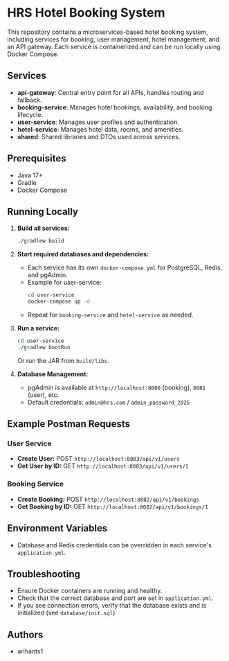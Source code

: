 # HRS Hotel Booking System

This repository contains a microservices-based hotel booking system, including services for booking, user management, hotel management, and an API gateway. Each service is containerized and can be run locally using Docker Compose.

## Services

- **api-gateway**: Central entry point for all APIs, handles routing and fallback.
- **booking-service**: Manages hotel bookings, availability, and booking lifecycle.
- **user-service**: Manages user profiles and authentication.
- **hotel-service**: Manages hotel data, rooms, and amenities.
- **shared**: Shared libraries and DTOs used across services.

## Prerequisites
- Java 17+
- Gradle
- Docker Compose

## Running Locally

1. **Build all services:**
   ```sh
   ./gradlew build
   ```

2. **Start required databases and dependencies:**
   - Each service has its own `docker-compose.yml` for PostgreSQL, Redis, and pgAdmin.
   - Example for user-service:
     ```sh
     cd user-service
     docker-compose up -d
     ```
   - Repeat for `booking-service` and `hotel-service` as needed.

3. **Run a service:**
   ```sh
   cd user-service
   ./gradlew bootRun
   ```
   Or run the JAR from `build/libs`.

4. **Database Management:**
   - pgAdmin is available at `http://localhost:8080` (booking), `8081` (user), etc.
   - Default credentials: `admin@hrs.com` / `admin_password_2025`

## Example Postman Requests

### User Service
- **Create User:**
  POST `http://localhost:8083/api/v1/users`
- **Get User by ID:**
  GET `http://localhost:8083/api/v1/users/1`

### Booking Service
- **Create Booking:**
  POST `http://localhost:8082/api/v1/bookings`
- **Get Booking by ID:**
  GET `http://localhost:8082/api/v1/bookings/1`

## Environment Variables
- Database and Redis credentials can be overridden in each service's `application.yml`.

## Troubleshooting
- Ensure Docker containers are running and healthy.
- Check that the correct database and port are set in `application.yml`.
- If you see connection errors, verify that the database exists and is initialized (see `database/init.sql`).

## Authors
- arihants1


